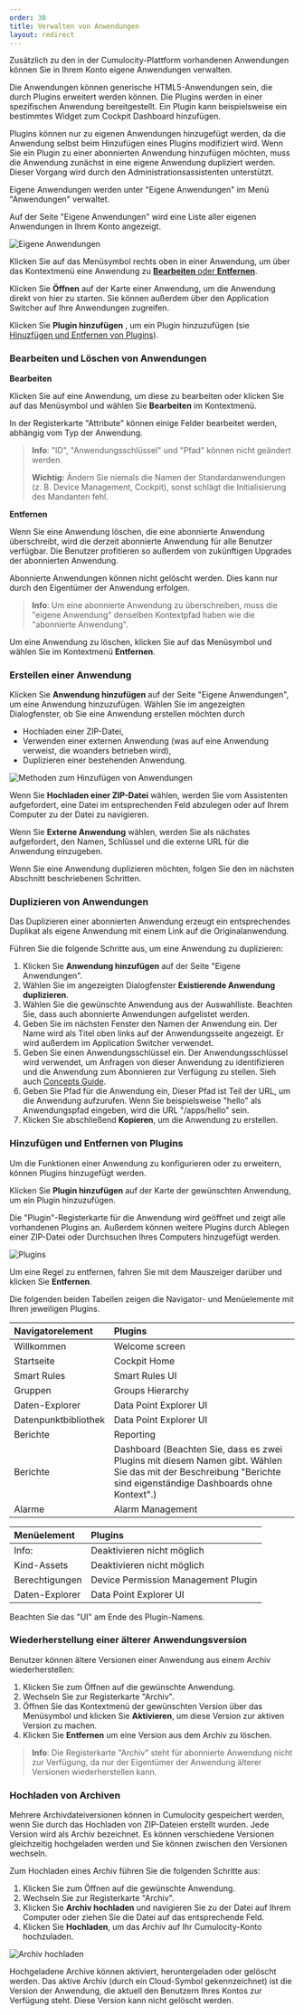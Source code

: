 ```yaml
---
order: 30
title: Verwalten von Anwendungen
layout: redirect
---
```


Zusätzlich zu den in der Cumulocity-Plattform vorhandenen Anwendungen können Sie in Ihrem Konto eigene Anwendungen verwalten.

Die Anwendungen können generische HTML5-Anwendungen sein, die durch Plugins erweitert werden können. Die Plugins werden in einer spezifischen Anwendung bereitgestellt. Ein Plugin kann beispielsweise ein bestimmtes Widget zum Cockpit Dashboard hinzufügen.

Plugins können nur zu eigenen Anwendungen hinzugefügt werden, da die Anwendung selbst beim Hinzufügen eines Plugins modifiziert wird. Wenn Sie ein Plugin zu einer abonnierten Anwendung hinzufügen möchten, muss die Anwendung zunächst in eine eigene Anwendung dupliziert werden. Dieser Vorgang wird durch den Administrationsassistenten unterstützt.

Eigene Anwendungen werden unter "Eigene Anwendungen" im Menü "Anwendungen" verwaltet.

Auf der Seite "Eigene Anwendungen" wird eine Liste aller eigenen Anwendungen in Ihrem Konto angezeigt.

![Eigene Anwendungen](/guides/benutzerhandbuch/Admin_OwnApplications.png)

Klicken Sie auf das Menüsymbol rechts oben in einer Anwendung, um über das Kontextmenü eine Anwendung zu [**Bearbeiten** oder **Entfernen**](#editing-and-removing).

Klicken Sie **Öffnen** auf der Karte einer Anwendung, um die Anwendung direkt von hier zu starten. Sie können außerdem über den Application Switcher auf Ihre Anwendungen zugreifen.

Klicken Sie **Plugin hinzufügen** , um ein Plugin hinzuzufügen (sie [Hinuzfügen und Entfernen von Plugins](#add-remove-plugins)).

### <a name="editing-and-removing"></a>Bearbeiten und Löschen von Anwendungen

**Bearbeiten**

Klicken Sie auf eine Anwendung, um diese zu bearbeiten oder klicken Sie auf das Menüsymbol und wählen Sie **Bearbeiten** im Kontextmenü.

In der Registerkarte "Attribute" können einige Felder bearbeitet werden, abhängig vom Typ der Anwendung.

> **Info**: "ID", "Anwendungsschlüssel" und "Pfad" können nicht geändert werden.
> 
> **Wichtig:** Ändern Sie niemals die Namen der Standardanwendungen (z. B. Device Management, Cockpit), sonst schlägt die Initialisierung des Mandanten fehl.

**Entfernen**

Wenn Sie eine Anwendung löschen, die eine abonnierte Anwendung überschreibt, wird die derzeit abonnierte Anwendung für alle Benutzer verfügbar. Die Benutzer profitieren so außerdem von zukünftigen Upgrades der abonnierten Anwendung.

Abonnierte Anwendungen können nicht gelöscht werden. Dies kann nur durch den Eigentümer der Anwendung erfolgen.

> **Info**: Um eine abonnierte Anwendung zu überschreiben, muss die "eigene Anwendung" denselben Kontextpfad haben wie die "abonnierte Anwendung".

Um eine Anwendung zu löschen, klicken Sie auf das Menüsymbol und wählen Sie im Kontextmenü **Entfernen**.

### Erstellen einer Anwendung

Klicken Sie **Anwendung hinzufügen** auf der Seite "Eigene Anwendungen", um eine Anwendung hinzuzufügen. Wählen Sie im angezeigten Dialogfenster, ob Sie eine Anwendung erstellen möchten durch

*   Hochladen einer ZIP-Datei,
*   Verwenden einer externen Anwendung (was auf eine Anwendung verweist, die woanders betrieben wird),
*   Duplizieren einer bestehenden Anwendung.

![Methoden zum Hinzufügen von Anwendungen](/guides/users-guide/administration/Admin_AddApplication.png)

Wenn Sie **Hochladen einer ZIP-Datei** wählen, werden Sie vom Assistenten aufgefordert, eine Datei im entsprechenden Feld abzulegen oder auf Ihrem Computer zu der Datei zu navigieren.

Wenn Sie **Externe Anwendung** wählen, werden Sie als nächstes aufgefordert, den Namen, Schlüssel und die externe URL für die Anwendung einzugeben.

Wenn Sie eine Anwendung duplizieren möchten, folgen Sie den im nächsten Abschnitt beschriebenen Schritten.

### <a name="clone-application"></a>Duplizieren von Anwendungen

Das Duplizieren einer abonnierten Anwendung erzeugt ein entsprechendes Duplikat als eigene Anwendung mit einem Link auf die Originalanwendung.

Führen Sie die folgende Schritte aus, um eine Anwendung zu duplizieren:

1.  Klicken Sie **Anwendung hinzufügen** auf der Seite "Eigene Anwendungen".
2.  Wählen Sie im angezeigten Dialogfenster **Existierende Anwendung duplizieren**.
3.  Wählen Sie die gewünschte Anwendung aus der Auswahlliste. Beachten Sie, dass auch abonnierte Anwendungen aufgelistet werden.
4.  Geben Sie im nächsten Fenster den Namen der Anwendung ein. Der Name wird als Titel oben links auf der Anwendungsseite angezeigt. Er wird außerdem im Application Switcher verwendet.
5.  Geben Sie einen Anwendungsschlüssel ein. Der Anwendungsschlüssel wird verwendet, um Anfragen von dieser Anwendung zu identifizieren und die Anwendung zum Abonnieren zur Verfügung zu stellen. Sieh auch [Concepts Guide](/guides/concepts/applications).
6.  Geben Sie Pfad für die Anwendung ein, Dieser Pfad ist Teil der URL, um die Anwendung aufzurufen. Wenn Sie beispielsweise "hello" als Anwendungspfad eingeben, wird die URL "/apps/hello" sein.
7.  Klicken Sie abschließend **Kopieren**, um die Anwendung zu erstellen.

### <a name="add-remove-plugin"></a>Hinzufügen und Entfernen von Plugins

Um die Funktionen einer Anwendung zu konfigurieren oder zu erweitern, können Plugins hinzugefügt werden.

Klicken Sie **Plugin hinzufügen** auf der Karte der gewünschten Anwendung, um ein Plugin hinzuzufügen.

Die "Plugin"-Registerkarte für die Anwendung wird geöffnet und zeigt alle vorhandenen Plugins an. Außerdem können weitere Plugins durch Ablegen einer ZIP-Datei oder Durchsuchen Ihres Computers hinzugefügt werden.

![Plugins](/guides/users-guide/plugins.png)

Um eine Regel zu entfernen, fahren Sie mit dem Mauszeiger darüber und klicken Sie **Entfernen**.

Die folgenden beiden Tabellen zeigen die Navigator- und Menüelemente mit Ihren jeweiligen Plugins.

<table>

<thead>

<tr>

<th style="text-align: left">Navigatorelement</th>

<th style="text-align: left">Plugins</th>

</tr>

</thead>

<tbody>

<tr>

<td style="text-align: left">Willkommen</td>

<td style="text-align: left">Welcome screen</td>

</tr>

<tr>

<td style="text-align: left">Startseite</td>

<td style="text-align: left">Cockpit Home</td>

</tr>

<tr>

<td style="text-align: left">Smart Rules</td>

<td style="text-align: left">Smart Rules UI</td>

</tr>

<tr>

<td style="text-align: left">Gruppen</td>

<td style="text-align: left">Groups Hierarchy</td>

</tr>

<tr>

<td style="text-align: left">Daten-Explorer</td>

<td style="text-align: left">Data Point Explorer UI</td>

</tr>

<tr>

<td style="text-align: left">Datenpunktbibliothek</td>

<td style="text-align: left">Data Point Explorer UI</td>

</tr>

<tr>

<td style="text-align: left">Berichte</td>

<td style="text-align: left">Reporting</td>

</tr>

<tr>

<td style="text-align: left">Berichte</td>

<td style="text-align: left">Dashboard (Beachten Sie, dass es zwei Plugins mit diesem Namen gibt. Wählen Sie das mit der Beschreibung "Berichte sind eigenständige Dashboards ohne Kontext".)</td>

</tr>

<tr>

<td style="text-align: left">Alarme</td>

<td style="text-align: left">Alarm Management</td>

</tr>

</tbody>

</table>

<table>

<thead>

<tr>

<th style="text-align: left">Menüelement</th>

<th style="text-align: left">Plugins</th>

</tr>

</thead>

<tbody>

<tr>

<td style="text-align: left">Info:</td>

<td style="text-align: left">Deaktivieren nicht möglich</td>

</tr>

<tr>

<td style="text-align: left">Kind-Assets</td>

<td style="text-align: left">Deaktivieren nicht möglich</td>

</tr>

<tr>

<td style="text-align: left">Berechtigungen</td>

<td style="text-align: left">Device Permission Management Plugin</td>

</tr>

<tr>

<td style="text-align: left">Daten-Explorer</td>

<td style="text-align: left">Data Point Explorer UI</td>

</tr>

</tbody>

</table>

Beachten Sie das "UI" am Ende des Plugin-Namens.

### Wiederherstellung einer älterer Anwendungsversion

Benutzer können ältere Versionen einer Anwendung aus einem Archiv wiederherstellen:

1.  Klicken Sie zum Öffnen auf die gewünschte Anwendung.
2.  Wechseln Sie zur Registerkarte "Archiv".
3.  Öffnen Sie das Kontextmenü der gewünschten Version über das Menüsymbol und klicken Sie **Aktivieren**, um diese Version zur aktiven Version zu machen.
4.  Klicken Sie **Entfernen** um eine Version aus dem Archiv zu löschen.

> **Info**: Die Registerkarte "Archiv" steht für abonnierte Anwendung nicht zur Verfügung, da nur der Eigentümer der Anwendung älterer Versionen wiederherstellen kann.

### Hochladen von Archiven

Mehrere Archivdateiversionen können in Cumulocity gespeichert werden, wenn Sie durch das Hochladen von ZIP-Dateien erstellt wurden. Jede Version wird als Archiv bezeichnet. Es können verschiedene Versionen gleichzeitig hochgeladen werden und Sie können zwischen den Versionen wechseln.

Zum Hochladen eines Archiv führen Sie die folgenden Schritte aus:

1.  Klicken Sie zum Öffnen auf die gewünschte Anwendung.
2.  Wechseln Sie zur Registerkarte "Archiv".
3.  Klicken Sie **Archiv hochladen** und navigieren Sie zu der Datei auf Ihrem Computer oder ziehen Sie die Datei auf das entsprechende Feld.
4.  Klicken Sie **Hochladen**, um das Archiv auf Ihr Cumulocity-Konto hochzuladen.

![Archiv hochladen](/guides/users-guide/uploadarchive.png)

Hochgeladene Archive können aktiviert, heruntergeladen oder gelöscht werden. Das aktive Archiv (durch ein Cloud-Symbol gekennzeichnet) ist die Version der Anwendung, die aktuell den Benutzern Ihres Kontos zur Verfügung steht. Diese Version kann nicht gelöscht werden.

